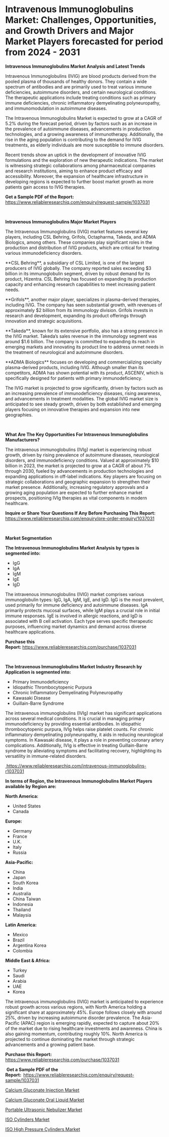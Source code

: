 <p><h1>Intravenous Immunoglobulins Market: Challenges, Opportunities, and Growth Drivers and Major Market Players forecasted for period from 2024 - 2031</h1></p><p><strong>Intravenous Immunoglobulins Market Analysis and Latest Trends</strong></p>
<p><p>Intravenous Immunoglobulins (IVIG) are blood products derived from the pooled plasma of thousands of healthy donors. They contain a wide spectrum of antibodies and are primarily used to treat various immune deficiencies, autoimmune disorders, and certain neurological conditions. The therapeutic applications include treating conditions such as primary immune deficiencies, chronic inflammatory demyelinating polyneuropathy, and immunomodulation in autoimmune diseases.</p><p>The Intravenous Immunoglobulins Market is expected to grow at a CAGR of 5.2% during the forecast period, driven by factors such as an increase in the prevalence of autoimmune diseases, advancements in production technologies, and a growing awareness of immunotherapy. Additionally, the rise in the aging population is contributing to the demand for IVIG treatments, as elderly individuals are more susceptible to immune disorders. </p><p>Recent trends show an uptick in the development of innovative IVIG formulations and the exploration of new therapeutic indications. The market is witnessing strategic collaborations among pharmaceutical companies and research institutions, aiming to enhance product efficacy and accessibility. Moreover, the expansion of healthcare infrastructure in developing regions is expected to further boost market growth as more patients gain access to IVIG therapies.</p></p>
<p><strong>Get a Sample PDF of the Report:&nbsp;</strong> <a href="https://www.reliableresearchiq.com/enquiry/request-sample/1037031?utm_campaign=1170&utm_medium=2&utm_source=Github&utm_content=ia&utm_term=04122024&utm_id=intravenous-immunoglobulins">https://www.reliableresearchiq.com/enquiry/request-sample/1037031</a></p>
<p>&nbsp;</p>
<p><strong>Intravenous Immunoglobulins Major Market Players</strong></p>
<p><p>The Intravenous Immunoglobulins (IVIG) market features several key players, including CSL Behring, Grifols, Octapharma, Takeda, and ADMA Biologics, among others. These companies play significant roles in the production and distribution of IVIG products, which are critical for treating various immunodeficiency disorders.</p><p>**CSL Behring**, a subsidiary of CSL Limited, is one of the largest producers of IVIG globally. The company reported sales exceeding $3 billion in its immunoglobulin segment, driven by robust demand for its product, Hizentra. CSL Behring has focused on expanding its production capacity and enhancing research capabilities to meet increasing patient needs.</p><p>**Grifols**, another major player, specializes in plasma-derived therapies, including IVIG. The company has seen substantial growth, with revenues of approximately $2 billion from its immunology division. Grifols invests in research and development, expanding its product offerings through innovation and strategic acquisitions.</p><p>**Takeda**, known for its extensive portfolio, also has a strong presence in the IVIG market. Takeda’s sales revenue in the immunology segment was around $1.6 billion. The company is committed to expanding its reach in emerging markets and innovating its product line to address unmet needs in the treatment of neurological and autoimmune disorders.</p><p>**ADMA Biologics** focuses on developing and commercializing specialty plasma-derived products, including IVIG. Although smaller than its competitors, ADMA has shown potential with its product, ASCENIV, which is specifically designed for patients with primary immunodeficiency.</p><p>The IVIG market is projected to grow significantly, driven by factors such as an increasing prevalence of immunodeficiency diseases, rising awareness, and advancements in treatment modalities. The global IVIG market size is anticipated to see steady growth, driven by both established and emerging players focusing on innovative therapies and expansion into new geographies.</p></p>
<p>&nbsp;</p>
<p><strong>What Are The Key Opportunities For Intravenous Immunoglobulins Manufacturers?</strong></p>
<p><p>The intravenous immunoglobulins (IVIg) market is experiencing robust growth, driven by rising prevalence of autoimmune diseases, neurological disorders, and immunodeficiency conditions. Valued at approximately $10 billion in 2023, the market is projected to grow at a CAGR of about 7% through 2030, fueled by advancements in production technologies and expanding applications in off-label indications. Key players are focusing on strategic collaborations and geographic expansion to strengthen their market presence. Additionally, increasing regulatory approvals and a growing aging population are expected to further enhance market prospects, positioning IVIg therapies as vital components in modern healthcare.</p></p>
<p><strong>Inquire or Share Your Questions If Any Before Purchasing This Report:</strong> <a href="https://www.reliableresearchiq.com/enquiry/pre-order-enquiry/1037031?utm_campaign=1170&utm_medium=2&utm_source=Github&utm_content=ia&utm_term=04122024&utm_id=intravenous-immunoglobulins">https://www.reliableresearchiq.com/enquiry/pre-order-enquiry/1037031</a></p>
<p>&nbsp;</p>
<p><strong>Market Segmentation</strong></p>
<p><strong>The Intravenous Immunoglobulins Market Analysis by types is segmented into:</strong></p>
<p><ul><li>IgG</li><li>IgA</li><li>IgM</li><li>IgE</li><li>IgD</li></ul></p>
<p><p>The intravenous immunoglobulins (IVIG) market comprises various immunoglobulin types: IgG, IgA, IgM, IgE, and IgD. IgG is the most prevalent, used primarily for immune deficiency and autoimmune diseases. IgA primarily protects mucosal surfaces, while IgM plays a crucial role in initial immune responses. IgE is involved in allergic reactions, and IgD is associated with B cell activation. Each type serves specific therapeutic purposes, influencing market dynamics and demand across diverse healthcare applications.</p></p>
<p><strong>Purchase this Report:&nbsp;</strong><a href="https://www.reliableresearchiq.com/purchase/1037031?utm_campaign=1170&utm_medium=2&utm_source=Github&utm_content=ia&utm_term=04122024&utm_id=intravenous-immunoglobulins">https://www.reliableresearchiq.com/purchase/1037031</a></p>
<p>&nbsp;</p>
<p><strong>The Intravenous Immunoglobulins Market Industry Research by Application is segmented into:</strong></p>
<p><ul><li>Primary Immunodeficiency</li><li>Idiopathic Thrombocytopenic Purpura</li><li>Chronic Inflammatory Demyelinating Polyneuropathy</li><li>Kawasaki Disease</li><li>Guillain-Barre Syndrome</li></ul></p>
<p><p>The intravenous immunoglobulins (IVIg) market has significant applications across several medical conditions. It is crucial in managing primary immunodeficiency by providing essential antibodies. In idiopathic thrombocytopenic purpura, IVIg helps raise platelet counts. For chronic inflammatory demyelinating polyneuropathy, it aids in reducing neurological symptoms. In Kawasaki disease, it plays a role in preventing coronary artery complications. Additionally, IVIg is effective in treating Guillain-Barre syndrome by alleviating symptoms and facilitating recovery, highlighting its versatility in immune-related disorders.</p></p>
<p><a href="https://www.reliableresearchiq.com/intravenous-immunoglobulins-r1037031?utm_campaign=1170&utm_medium=2&utm_source=Github&utm_content=ia&utm_term=04122024&utm_id=intravenous-immunoglobulins">&nbsp;https://www.reliableresearchiq.com/intravenous-immunoglobulins-r1037031</a></p>
<p><strong>In terms of Region, the Intravenous Immunoglobulins Market Players available by Region are:</strong></p>
<p>
    <p> <strong> North America: </strong>
        <ul>
            <li>United States</li>
            <li>Canada</li>
        </ul>
        </p> 
    <p> <strong> Europe: </strong>
        <ul>
            <li>Germany</li>
            <li>France</li>
            <li>U.K.</li>
            <li>Italy</li>
            <li>Russia</li>
        </ul>
        </p> 
    <p> <strong> Asia-Pacific: </strong>
        <ul>
            <li>China</li>
            <li>Japan</li>
            <li>South Korea</li>
            <li>India</li>
            <li>Australia</li>
            <li>China Taiwan</li>
            <li>Indonesia</li>
            <li>Thailand</li>
            <li>Malaysia</li>
        </ul>
        </p> 
    <p> <strong> Latin America: </strong>
        <ul>
            <li>Mexico</li>
            <li>Brazil</li>
            <li>Argentina Korea</li>
            <li>Colombia</li>
        </ul>
        </p> 
    <p> <strong> Middle East & Africa: </strong>
        <ul>
            <li>Turkey</li>
            <li>Saudi</li>
            <li>Arabia</li>
            <li>UAE</li>
            <li>Korea</li>
        </ul>
    </p>
    </p>
<p><p>The intravenous immunoglobulins (IVIG) market is anticipated to experience robust growth across various regions, with North America holding a significant share at approximately 45%. Europe follows closely with around 25%, driven by increasing autoimmune disorder prevalence. The Asia-Pacific (APAC) region is emerging rapidly, expected to capture about 20% of the market due to rising healthcare investments and awareness. China is also gaining momentum, contributing roughly 10%. North America is projected to continue dominating the market through strategic advancements and a growing patient base.</p></p>
<p><strong>Purchase this Report: </strong><a href="https://www.reliableresearchiq.com/purchase/1037031?utm_campaign=1170&utm_medium=2&utm_source=Github&utm_content=ia&utm_term=04122024&utm_id=intravenous-immunoglobulins">https://www.reliableresearchiq.com/purchase/1037031</a></p>
<p>&nbsp;<strong>Get a Sample PDF of the Report:&nbsp;&nbsp;</strong><a href="https://www.reliableresearchiq.com/enquiry/request-sample/1037031?utm_campaign=1170&utm_medium=2&utm_source=Github&utm_content=ia&utm_term=04122024&utm_id=intravenous-immunoglobulins">https://www.reliableresearchiq.com/enquiry/request-sample/1037031</a></p>
<p><strong></strong></p>
<p><p><a href="https://www.linkedin.com/pulse/comprehensive-calcium-gluconate-injection-market-report-hl2ye?utm_campaign=1170&utm_medium=2&utm_source=Github&utm_content=ia&utm_term=04122024&utm_id=intravenous-immunoglobulins">Calcium Gluconate Injection Market</a></p><p><a href="https://www.linkedin.com/pulse/calcium-gluconate-oral-liquid-market-surge-124-cagr-growth-pb1be?utm_campaign=1170&utm_medium=2&utm_source=Github&utm_content=ia&utm_term=04122024&utm_id=intravenous-immunoglobulins">Calcium Gluconate Oral Liquid Market</a></p><p><a href="https://www.linkedin.com/pulse/portable-ultrasonic-nebulizer-market-size-growing-cagr-117-ct4uf?utm_campaign=1170&utm_medium=2&utm_source=Github&utm_content=ia&utm_term=04122024&utm_id=intravenous-immunoglobulins">Portable Ultrasonic Nebulizer Market</a></p><p><a href="https://issuu.com/reportprime-2/docs/iso-cylinders-market-size-2030.pptx?utm_campaign=1170&utm_medium=2&utm_source=Github&utm_content=ia&utm_term=04122024&utm_id=intravenous-immunoglobulins">ISO Cylinders Market</a></p><p><a href="https://issuu.com/reportprime-2/docs/iso-high-pressure-cylinders-market-size-2030.pptx?utm_campaign=1170&utm_medium=2&utm_source=Github&utm_content=ia&utm_term=04122024&utm_id=intravenous-immunoglobulins">ISO High Pressure Cylinders Market</a></p></p>